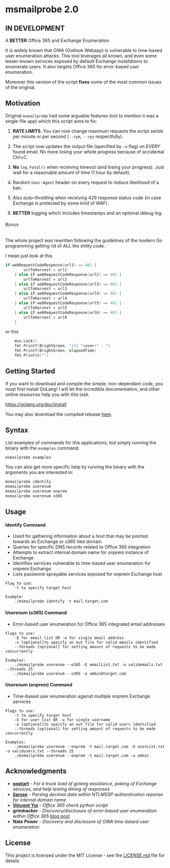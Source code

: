 # msmailprobe 2.0

## IN DEVELOPMENT

A **BETTER** Office 365 and Exchange Enumeration

It is widely known that OWA (Outlook Webapp) is vulnerable to time-based user enumeration attacks. This tool leverages all known, and even some lesser-known services exposed by default Exchange installations to enumerate users. It also targets Office 365 for error-based user enumeration. 

Moreover this version of the script **fixes** some of the most common issues of the original.

## Motivation

Original `msmailprobe` had some arguable features (not to mention it was a single-file app) which this script aims to fix:

1) **RATE LIMITS**. You can now change maximum requests the script sends per minute or per second (`--rpm`, `--rps` respectfully).

2) The script now updates the output file (specified by `-o` flag) on *EVERY* found email. No more losing your whole progress because of accidental Ctrl+C.

3) **No** `log.Fatal()` when receiving timeout (and losing your progress). Just wait for a reasonable amount of time (1 hour by default).

4) Random `User-Agent` header on every request to reduce likelihood of a ban.

5) Also *auto-throttling* when receiving 429 response status code (in case Exchange is protected by some kind of WAF).

6) **BETTER** logging which includes timestamps and an optional debug log.

###### Bonus

The whole project was rewritten following the guidelines of the modern Go programming getting rid of ALL the shitty code.

I mean just look at this

```go 
if webRequestCodeResponse(url1) == 401 {
		urlToHarvest = url1
	} else if webRequestCodeResponse(url2) == 401 {
		urlToHarvest = url2
	} else if webRequestCodeResponse(url3) == 401 {
		urlToHarvest = url3
	} else if webRequestCodeResponse(url4) == 401 {
		urlToHarvest = url4
	} else if webRequestCodeResponse(url5) == 401 {
		urlToHarvest = url5
	} else if webRequestCodeResponse(url6) == 401 {
		urlToHarvest = url6
	}
```

or this 

```go
    mux.Lock()
    fmt.Printf(BrightGreen, "[+] "+user+" - ")
    fmt.Printf(BrightGreen, elapsedTime)
    fmt.Println("")
```

## Getting Started


If you want to download and compile the simple, non-dependant code, you must first install GoLang! I will let the incredible documentation, and other online resources help you with this task.

https://golang.org/doc/install

You may also download the compiled release [here](https://github.com/yellowphil/msmailprobe2/releases).

## Syntax

List examples of commands for this applications, but simply running the binary with the `examples` command:

```bash
msmailprobe examples
```

You can also get more specific help by running the binary with the arguments you are interested in:

```bash
msmailprobe identify
msmailprobe userenum
msmailprobe userenum onprem
msmailprobe userenum o365
```

## Usage

#### Identify Command
* Used for gathering information about a host that may be pointed towards an Exchange or o365 tied domain
* Queries for specific DNS records related to Office 365 integration
* Attempts to extract internal domain name for onprem instance of Exchange
* Identifies services vulnerable to time-based user enumeration for onprem Exchange
* Lists password-sprayable services exposed for onprem Exchange host

```
Flag to use:
	-t to specify target host

Example:
	./msmailprobe identify -t mail.target.com
```

#### Userenum (o365) Command
* Error-based user enumeration for Office 365 integrated email addresses

```
Flags to use:
	-E for email list OR -e for single email address
	-o [optional]to specify an out file for valid emails identified
	--threads [optional] for setting amount of requests to be made concurrently

Examples:
	./msmailprobe userenum --o365 -E emailList.txt -o validemails.txt --threads 25
	./msmailprobe userenum --o365 -e admin@target.com
```

#### Userenum (onprem) Command
* Time-based user enumeration against multiple onprem Exchange services

```
Flags to use:
	-t to specify target host
	-U for user list OR -u for single username
	-o [optional]to specify an out file for valid users identified
	--threads [optional] for setting amount of requests to be made concurrently

Examples:
	./msmailprobe userenum --onprem -t mail.target.com -U userList.txt -o validusers.txt --threads 25
	./msmailprobe userenum --onprem -t mail.target.com -u admin
```

## Acknowledgments

* [**poptart**](https://github.com/HosakaCorp) - *For a truck load of golang assistance, poking of Exchange services, and help testing timing of responses*
* [**jlarose**](https://github.com/jordanlarose) - *Parsing decimal data within NTLMSSP authentication reponse for internal domain name*
* [**Vincent Yui**](https://github.com/vysec)  - *Office 365 check python script*
* **grimhacker** - *Discovery/disclosure of error-based user enumeration within Office 365* [blog post](https://grimhacker.com/2017/07/24/office365-activesync-username-enumeration/)
* **Nate Power** - *Discovery and disclosure of OWA time-based user enumeration*

## License

This project is licensed under the MIT License - see the [LICENSE.md](https://github.com/customsync/msmailprobe/blob/master/LICENSE) file for details
